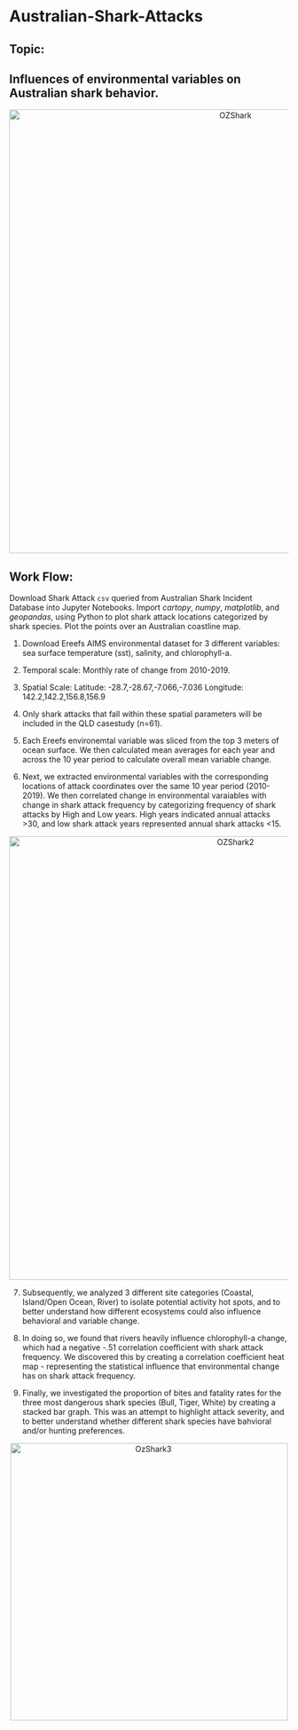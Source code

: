 # Australian-Shark-Attacks

## Topic:
## Influences of environmental variables on Australian shark behavior.

<div align="center">
  <img width="800" alt="OZShark" src="https://github.com/CooperShark/Australian-Shark-Attacks/assets/148509976/b8a69048-bcea-4ddf-b2f1-7c97b37fc7d9">
</div>

## Work Flow:
Download Shark Attack `csv` queried from Australian Shark Incident Database into Jupyter Notebooks.
Import _cartopy_, _numpy_, _matplotlib_, and _geopandas_, using Python to plot shark attack locations categorized by shark species. Plot the points over an Australian coastline map.

1. Download Ereefs AIMS environmental dataset for 3 different variables: sea surface temperature (sst), salinity, and chlorophyll-a.
2. Temporal scale: Monthly rate of change from 2010-2019.
3. Spatial Scale: Latitude: -28.7,-28.67,-7.066,-7.036 Longitude: 142.2,142.2,156.8,156.9

4. Only shark attacks that fall within these spatial parameters will be included in the QLD casestudy (n=61).
5. Each Ereefs environemtal variable was sliced from the top 3 meters of ocean surface. We then calculated mean averages for each year and across the 10 year period to calculate overall mean variable change.
6. Next, we extracted environmental variables with the corresponding locations of attack coordinates over the same 10 year period (2010-2019). We then correlated change in environmental varaiables with change in shark attack frequency by categorizing frequency of shark attacks by High and Low years. High years indicated annual attacks >30, and low shark attack years represented annual shark attacks <15.

 <div align="center">
<img width="800" alt="OZShark2" src="https://github.com/CooperShark/Australian-Shark-Attacks/assets/148509976/f1439a66-4e27-4259-ac60-8e100f6163d8">
</div>

7. Subsequently, we analyzed 3 different site categories (Coastal, Island/Open Ocean, River) to isolate potential activity hot spots, and to better understand how different ecosystems could also influence behavioral and variable change.
8. In doing so, we found that rivers heavily influence chlorophyll-a change, which had a negative -.51 correlation coefficient with shark attack frequency. We discovered this by creating a correlation coefficient heat map - representing the statistical influence that environmental change has on shark attack frequency.  

9. Finally, we investigated the proportion of bites and fatality rates for the three most dangerous shark species (Bull, Tiger, White) by creating a stacked bar graph. This was an attempt to highlight attack severity, and to better understand whether different shark species have bahvioral and/or hunting preferences. 

<div align="center">
<img width="500" alt="OzShark3" src="https://github.com/CooperShark/Australian-Shark-Attacks/assets/148509976/2640ea2e-7876-4c95-b5ee-89720d71cd79">
</div>
